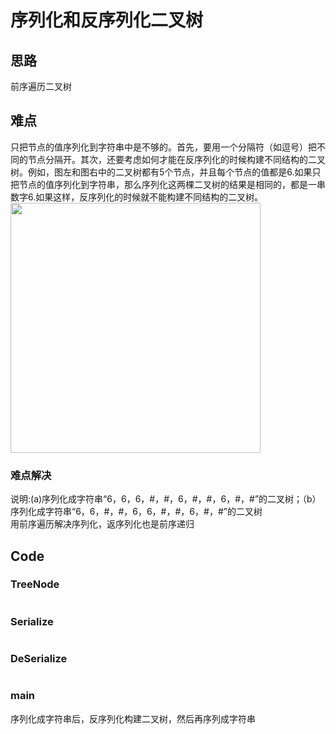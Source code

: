 # 序列化和反序列化二叉树
## 思路
前序遍历二叉树
## 难点
只把节点的值序列化到字符串中是不够的。首先，要用一个分隔符（如逗号）把不同的节点分隔开。其次，还要考虑如何才能在反序列化的时候构建不同结构的二叉树。例如，图左和图右中的二叉树都有5个节点，并且每个节点的值都是6.如果只把节点的值序列化到字符串，那么序列化这两棵二叉树的结果是相同的，都是一串数字6.如果这样，反序列化的时候就不能构建不同结构的二叉树。  
<img src="https://github.com/meatball-RUI/DataStructure-and-Algorithm-Offer/blob/main/offer48-deserialize/Screenshot%202024-09-15%20at%2017.07.29.png" width=400px />

### 难点解决
说明:(a)序列化成字符串“6，6，6，#，#，6，#，#，6，#，#”的二叉树；（b）序列化成字符串“6，6，#，#，6，6，#，#，6，#，#”的二叉树  
用前序遍历解决序列化，返序列化也是前序递归

## Code
### TreeNode
```java
```
### Serialize
```java
```
### DeSerialize
```java
```
### main
序列化成字符串后，反序列化构建二叉树，然后再序列成字符串

```java

```
